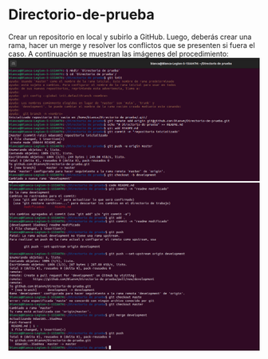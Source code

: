 # Directorio-de-prueba
 Crear un repositorio en local y subirlo a GitHub. Luego, deberás crear una rama, hacer un merge y resolver los conflictos que se presenten si fuera el caso. A continuación se muestran las imágenes del procedimiento:
![Captura 1](cap1.png "Captura 1")
![Captura 2](cap2.png "Captura 2")
